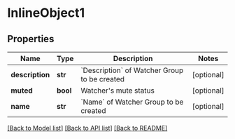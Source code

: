 # InlineObject1


## Properties
Name | Type | Description | Notes
------------ | ------------- | ------------- | -------------
**description** | **str** | &#x60;Description&#x60; of Watcher Group to be created | [optional] 
**muted** | **bool** | Watcher&#39;s mute status | [optional] 
**name** | **str** | &#x60;Name&#x60; of Watcher Group to be created | [optional] 

[[Back to Model list]](../README.md#documentation-for-models) [[Back to API list]](../README.md#documentation-for-api-endpoints) [[Back to README]](../README.md)


